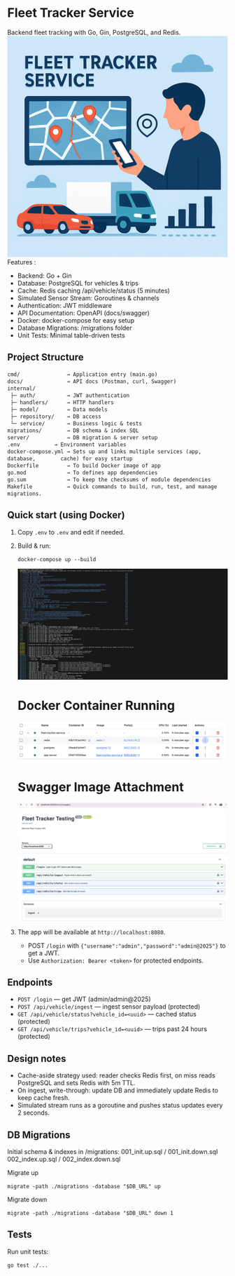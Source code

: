 # Fleet Tracker Service
   Backend fleet tracking with Go, Gin, PostgreSQL, and Redis.
![Uploading image.png…](https://github.com/sarandhanush/fleet-tracker-service/blob/3db445f294dcf2a7a8a93c279996d24d6e0db17f/Fleet-tracker-service.png)
Features :
- Backend: Go + Gin
- Database: PostgreSQL for vehicles & trips
- Cache: Redis caching /api/vehicle/status (5 minutes)
- Simulated Sensor Stream: Goroutines & channels
- Authentication: JWT middleware
- API Documentation: OpenAPI (docs/swagger)
- Docker: docker-compose for easy setup
- Database Migrations: /migrations folder
- Unit Tests: Minimal table-driven tests

## Project Structure
```
cmd/               → Application entry (main.go)
docs/              → API docs (Postman, curl, Swagger)
internal/
 ├─ auth/          → JWT authentication
 ├─ handlers/      → HTTP handlers
 ├─ model/         → Data models
 ├─ repository/    → DB access
 └─ service/       → Business logic & tests
migrations/        → DB schema & index SQL
server/            → DB migration & server setup
.env           → Environment variables
docker-compose.yml → Sets up and links multiple services (app, database,        cache) for easy startup
Dockerfile         → To build Docker image of app
go.mod             → To defines app dependencies
go.sum             → To keep the checksums of module dependencies
Makefile           → Quick commands to build, run, test, and manage migrations.
```

## Quick start (using Docker)

1. Copy `.env` to `.env` and edit if needed.
2. Build & run:
   ```
   docker-compose up --build
   ```
    ![Uploading image.png…](https://github.com/sarandhanush/fleet-tracker-service/blob/2a0d52dc70da8d4de6efd746f27c5c8ab1843be1/docker_up.png)

    # Docker Container Running
   
    ![Uploading image.png…](https://github.com/sarandhanush/fleet-tracker-service/blob/539f456c398f8f8b85b9905ab742565e7fe46428/docker_image.png)
   
   # Swagger Image Attachment
    
    ![Uploading image.png…](https://github.com/sarandhanush/fleet-tracker-service/blob/539f456c398f8f8b85b9905ab742565e7fe46428/swagger_page.png)

4. The app will be available at `http://localhost:8080`.
   - POST `/login` with `{"username":"admin","password":"admin@2025"}` to get a JWT.
   - Use `Authorization: Bearer <token>` for protected endpoints.

## Endpoints

- `POST /login` — get JWT (admin/admin@2025)
- `POST /api/vehicle/ingest` — ingest sensor payload (protected)
- `GET /api/vehicle/status?vehicle_id=<uuid>` — cached status (protected)
- `GET /api/vehicle/trips?vehicle_id=<uuid>` — trips past 24 hours (protected)

## Design notes

- Cache-aside strategy used: reader checks Redis first, on miss reads PostgreSQL and sets Redis with 5m TTL.
- On ingest, write-through: update DB and immediately update Redis to keep cache fresh.
- Simulated stream runs as a goroutine and pushes status updates every 2 seconds.

## DB Migrations
Initial schema & indexes in /migrations:
001_init.up.sql / 001_init.down.sql
002_index.up.sql / 002_index.down.sql

   Migrate up
   ```
migrate -path ./migrations -database "$DB_URL" up
 ```
   Migrate down
 ```
migrate -path ./migrations -database "$DB_URL" down 1
 ```
## Tests

Run unit tests:
```
go test ./...
```
